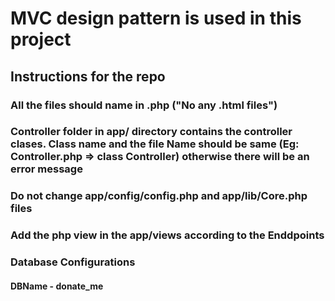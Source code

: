 # MVC design pattern is used in this project

## Instructions for the repo

### All the files should name in .php ("No any .html files")

### Controller folder in app/ directory contains the controller clases. Class name and the file Name should be same (Eg: Controller.php => class Controller) otherwise there will be an error message

### Do not change app/config/config.php and app/lib/Core.php files

### Add the php view in the app/views according to the Enddpoints

### Database Configurations

#### DBName - donate_me


